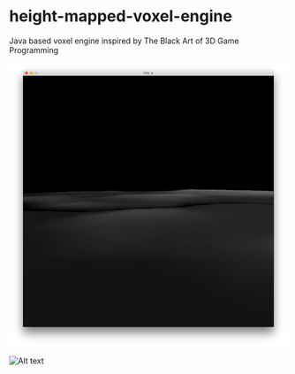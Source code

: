 # height-mapped-voxel-engine
Java based voxel engine inspired by The Black Art of 3D Game Programming

![Alt text](/src/main/resources/Screen%20Shot%202016-09-01%20at%204.31.10%20PM.png?raw=true "Optional Title")

![Alt text](/src/main/resources/Screen+Shot+2016-09-01+at+4.31.51+PM.png?raw=true "Optional Title")

